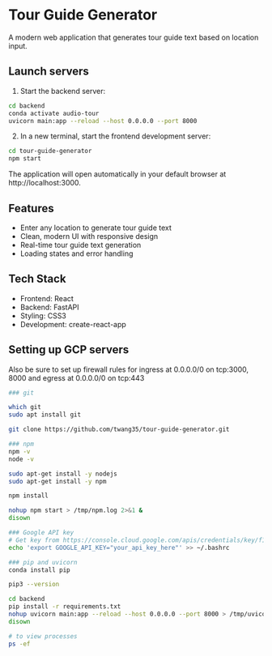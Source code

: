 # Tour Guide Generator

A modern web application that generates tour guide text based on location input.

## Launch servers

1. Start the backend server:
```bash
cd backend
conda activate audio-tour
uvicorn main:app --reload --host 0.0.0.0 --port 8000
```

2. In a new terminal, start the frontend development server:
```bash
cd tour-guide-generator
npm start
```

The application will open automatically in your default browser at http://localhost:3000.

## Features

- Enter any location to generate tour guide text
- Clean, modern UI with responsive design
- Real-time tour guide text generation
- Loading states and error handling

## Tech Stack

- Frontend: React
- Backend: FastAPI
- Styling: CSS3
- Development: create-react-app

## Setting up GCP servers

Also be sure to set up firewall rules for ingress at 0.0.0.0/0 on tcp:3000, 8000
and egress at 0.0.0.0/0 on tcp:443

```bash
### git

which git
sudo apt install git

git clone https://github.com/twang35/tour-guide-generator.git

### npm 
npm -v
node -v

sudo apt-get install -y nodejs
sudo apt-get install -y npm

npm install

nohup npm start > /tmp/npm.log 2>&1 &
disown

### Google API key
# Get key from https://console.cloud.google.com/apis/credentials/key/f14d623f-5f93-4a61-a863-a0b4b208527f?project=gen-lang-client-0306919185
echo 'export GOOGLE_API_KEY="your_api_key_here"' >> ~/.bashrc

### pip and uvicorn
conda install pip

pip3 --version

cd backend
pip install -r requirements.txt
nohup uvicorn main:app --reload --host 0.0.0.0 --port 8000 > /tmp/uvicorn.log 2>&1 &
disown

# to view processes
ps -ef
```